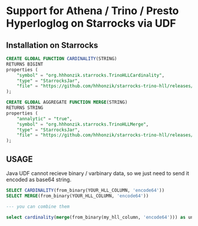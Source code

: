 # Support for Athena / Trino / Presto Hyperloglog on Starrocks via UDF

## Installation on Starrocks

```sql
CREATE GLOBAL FUNCTION CARDINALITY(STRING)
RETURNS BIGINT
properties (
    "symbol" = "org.hhhonzik.starrocks.TrinoHLLCardinality", 
    "type" = "StarrocksJar",
    "file" = "https://github.com/hhhonzik/starrocks-trino-hll/releases/download/v0.0.8/starrocks_trino_hll-build-jar-with-dependencies.jar"
);
```
```sql
CREATE GLOBAL AGGREGATE FUNCTION MERGE(STRING)
RETURNS STRING
properties (
    "annalytic" = "true", 
    "symbol" = "org.hhhonzik.starrocks.TrinoHLLMerge", 
    "type" = "StarrocksJar",
    "file" = "https://github.com/hhhonzik/starrocks-trino-hll/releases/download/v0.0.8/starrocks_trino_hll-build-jar-with-dependencies.jar"
);
```

## USAGE

Java UDF cannot recieve binary / varbinary data, so we just need to send it encoded as base64 string.

```sql
SELECT CARDINALITY(from_binary(YOUR_HLL_COLUMN, 'encode64'))
SELECT MERGE(from_binary(YOUR_HLL_COLUMN, 'encode64'))

--- you can combine them

select cardinality(merge(from_binary(my_hll_column, 'encode64'))) as unique_count from `glue_catalog`...
```
